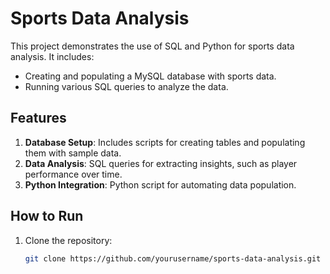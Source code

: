 # Sports Data Analysis

This project demonstrates the use of SQL and Python for sports data analysis. It includes:
- Creating and populating a MySQL database with sports data.
- Running various SQL queries to analyze the data.

## Features

1. **Database Setup**: Includes scripts for creating tables and populating them with sample data.
2. **Data Analysis**: SQL queries for extracting insights, such as player performance over time.
3. **Python Integration**: Python script for automating data population.

## How to Run

1. Clone the repository:
   ```bash
   git clone https://github.com/yourusername/sports-data-analysis.git